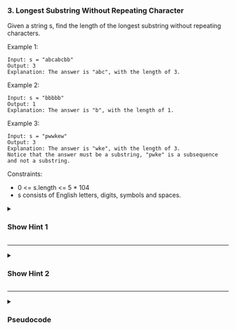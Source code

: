 ### 3. Longest Substring Without Repeating Character

Given a string s, find the length of the longest substring without repeating characters.

Example 1:
```
Input: s = "abcabcbb"
Output: 3
Explanation: The answer is "abc", with the length of 3.
```
Example 2:
```
Input: s = "bbbbb"
Output: 1
Explanation: The answer is "b", with the length of 1.
```
Example 3:
```
Input: s = "pwwkew"
Output: 3
Explanation: The answer is "wke", with the length of 3.
Notice that the answer must be a substring, "pwke" is a subsequence and not a substring.
```

Constraints:

- 0 <= s.length <= 5 * 104
- s consists of English letters, digits, symbols and spaces.

<details>
  <summary><h3>Show Hint 1</h3></summary>
  <p>Use of both Hashtabla and sliding window will make it easy. And also have another pointer to keep track of length of window.</p>
</details>

---
<details>
  <summary><h3>Show Hint 2</h3></summary>
  <p>Check hastable if character exists if not then max the result or else if string at index is less than l pointer then max the result else make l to last occurence of s at index.</p>
</details>

---
<details>
  <summary><h3>Pseudocode</h3></summary>
  <pre>
    exists -> hashtable()
    l -> 0
    res -> 0
    for r -> 0 to s.length
      if s.atIndex(r) not in hashtable.keys() then res -> maximum(res, r - l + 1)
      else
        if hashtable[s.atIndex(r)] is lessThan l then res -> maximum(res, r- l + 1)
        else
          l -> hashtable[s.atIndex(r)]
    return res
  </pre>
</details>
